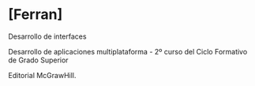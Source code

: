 # [Ferran]

Desarrollo de interfaces


Desarrollo de aplicaciones multiplataforma - 2º curso del Ciclo Formativo de Grado Superior  

Editorial McGrawHill.